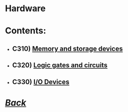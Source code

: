 # Hardware
# Contents:
- ## C310) [Memory and storage devices](C310.md)
- ## C320) [Logic gates and circuits](C320.md)
- ## C330) [I/O Devices](C330.md)

# [*Back*](CS.md)